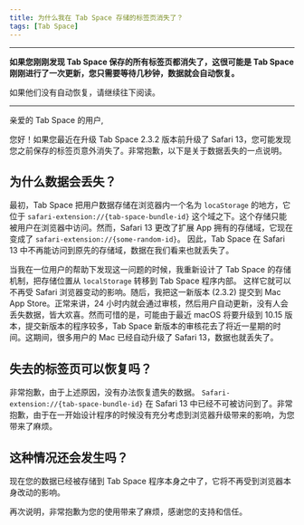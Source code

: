 ```yaml
---
title: 为什么我在 Tab Space 存储的标签页消失了？
tags: [Tab Space]
---
```




---

**如果您刚刚发现 Tab Space 保存的所有标签页都消失了，这很可能是 Tab Space 刚刚进行了一次更新，您只需要等待几秒钟，数据就会自动恢复。**

如果他们没有自动恢复，请继续往下阅读。

---



亲爱的 Tab Space 的用户,

您好！如果您最近在升级 Tab Space 2.3.2 版本前升级了 Safari 13，您可能发现您之前保存的标签页意外消失了。非常抱歉，以下是关于数据丢失的一点说明。

## 为什么数据会丢失？

最初，Tab Space 把用户数据存储在浏览器内一个名为 `locaStorage` 的地方，它位于 `safari-extension://{tab-space-bundle-id}` 这个域之下。这个存储只能被用户在浏览器中访问。然而，Safari 13 更改了扩展 App 拥有的存储域，它现在变成了 `safari-extension://{some-random-id}`。 因此，Tab Space 在 Safari 13 中不再能访问到原先的存储域，数据在我们看来也就丢失了。

当我在一位用户的帮助下发现这一问题的时候，我重新设计了 Tab Space 的存储机制，把存储位置从 `localStorage` 转移到 Tab Space 程序内部。 这样它就可以不再受 Safari 浏览器变动的影响。随后，我把这一新版本 (2.3.2) 提交到 Mac App Store。正常来讲，24 小时内就会通过审核，然后用户自动更新，没有人会丢失数据，皆大欢喜。然而可惜的是，可能由于最近 macOS 将要升级到 10.15 版本，提交新版本的程序较多，Tab Space 新版本的审核花去了将近一星期的时间。这期间，很多用户的 Mac 已经自动升级了 Safari 13，数据也就丢失了。

## 失去的标签页可以恢复吗？

非常抱歉，由于上述原因，没有办法恢复遗失的数据。 `Safari-extension://{tab-space-bundle-id}` 在 Safari 13 中已经不可被访问到了。非常抱歉，由于在一开始设计程序的时候没有充分考虑到浏览器升级带来的影响，为您带来了麻烦。

## 这种情况还会发生吗？

现在您的数据已经被存储到 Tab Space 程序本身之中了，它将不再受到浏览器本身改动的影响。

再次说明，非常抱歉为您的使用带来了麻烦，感谢您的支持和信任。
